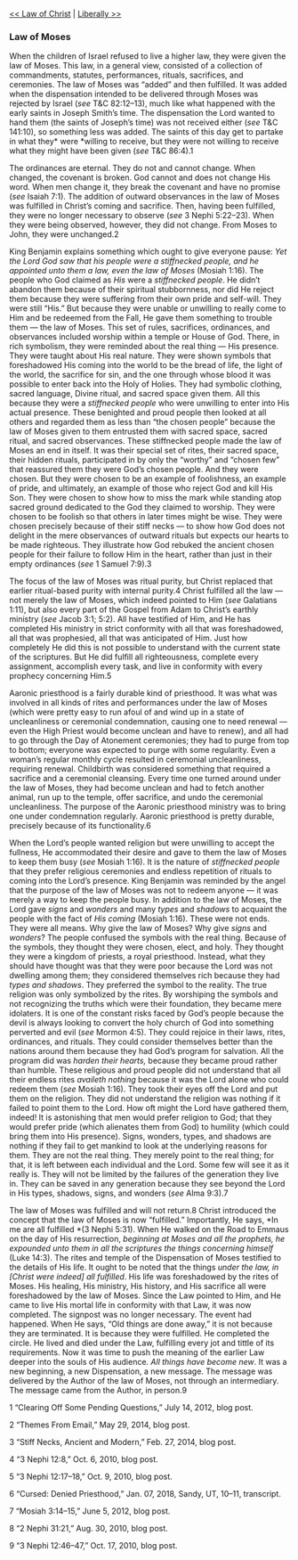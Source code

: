 [<< Law of Christ](Law%20of%20Christ.md)  |  [Liberally >>](Liberally.md)

### Law of Moses
When the children of Israel refused to live a higher law, they were given the law of Moses. This law, in a general view, consisted of a collection of commandments, statutes, performances, rituals, sacrifices, and ceremonies. The law of Moses was “added” and then fulfilled. It was added when the dispensation intended to be delivered through Moses was rejected by Israel (*see* T&C 82:12–13), much like what happened with the early saints in Joseph Smith’s time. The dispensation the Lord wanted to hand them (the saints of Joseph’s time) was not received either (*see* T&C 141:10), so something less was added. The saints of this day get to partake in what they* were *willing to receive, but they were not willing to receive what they might have been given (*see* T&C 86:4).1

The ordinances are eternal. They do not and cannot change. When changed, the covenant is broken. God cannot and does not change His word. When men change it, they break the covenant and have no promise (*see* Isaiah 7:1). The addition of outward observances in the law of Moses was fulfilled in Christ’s coming and sacrifice. Then, having been fulfilled, they were no longer necessary to observe (*see* 3 Nephi 5:22–23). When they were being observed, however, they did not change. From Moses to John, they were unchanged.2

King Benjamin explains something which ought to give everyone pause: *Yet the Lord God saw that his people were a stiffnecked people, and he appointed unto them a law, even the law of Moses* (Mosiah 1:16). The people who God claimed as *His* were a *stiffnecked people*. He didn’t abandon them because of their spiritual stubbornness, nor did He reject them because they were suffering from their own pride and self-will. They were still “His.” But because they were unable or unwilling to really come to Him and be redeemed from the Fall, He gave them something to trouble them — the law of Moses. This set of rules, sacrifices, ordinances, and observances included worship within a temple or House of God. There, in rich symbolism, they were reminded about the real thing — His presence. They were taught about His real nature. They were shown symbols that foreshadowed His coming into the world to be the bread of life, the light of the world, the sacrifice for sin, and the one through whose blood it was possible to enter back into the Holy of Holies. They had symbolic clothing, sacred language, Divine ritual, and sacred space given them. All this because they were a *stiffnecked people* who were unwilling to enter into His actual presence. These benighted and proud people then looked at all others and regarded them as less than “the chosen people” because the law of Moses given to them entrusted them with sacred space, sacred ritual, and sacred observances. These stiffnecked people made the law of Moses an end in itself. It was their special set of rites, their sacred space, their hidden rituals, participated in by only the “worthy” and “chosen few” that reassured them they were God’s chosen people. And they were chosen. But they were chosen to be an example of foolishness, an example of pride, and ultimately, an example of those who reject God and kill His Son. They were chosen to show how to miss the mark while standing atop sacred ground dedicated to the God they claimed to worship. They were chosen to be foolish so that others in later times might be wise. They were chosen precisely because of their stiff necks — to show how God does not delight in the mere observances of outward rituals but expects our hearts to be made righteous. They illustrate how God rebuked the ancient chosen people for their failure to follow Him in the heart, rather than just in their empty ordinances (*see* 1 Samuel 7:9).3

The focus of the law of Moses was ritual purity, but Christ replaced that earlier ritual-based purity with internal purity.4 Christ fulfilled all the law — not merely the law of Moses, which indeed pointed to Him (*see* Galatians 1:11), but also every part of the Gospel from Adam to Christ’s earthly ministry (*see* Jacob 3:1; 5:2). All have testified of Him, and He has completed His ministry in strict conformity with all that was foreshadowed, all that was prophesied, all that was anticipated of Him. Just how completely He did this is not possible to understand with the current state of the scriptures. But He did fulfill all righteousness, complete every assignment, accomplish every task, and live in conformity with every prophecy concerning Him.5

Aaronic priesthood is a fairly durable kind of priesthood. It was what was involved in all kinds of rites and performances under the law of Moses (which were pretty easy to run afoul of and wind up in a state of uncleanliness or ceremonial condemnation, causing one to need renewal — even the High Priest would become unclean and have to renew), and all had to go through the Day of Atonement ceremonies; they had to purge from top to bottom; everyone was expected to purge with some regularity. Even a woman’s regular monthly cycle resulted in ceremonial uncleanliness, requiring renewal. Childbirth was considered something that required a sacrifice and a ceremonial cleansing. Every time one turned around under the law of Moses, they had become unclean and had to fetch another animal, run up to the temple, offer sacrifice, and undo the ceremonial uncleanliness. The purpose of the Aaronic priesthood ministry was to bring one under condemnation regularly. Aaronic priesthood is pretty durable, precisely because of its functionality.6

When the Lord’s people wanted religion but were unwilling to accept the fullness, He accommodated their desire and gave to them the law of Moses to keep them busy (*see* Mosiah 1:16). It is the nature of *stiffnecked people* that they prefer religious ceremonies and endless repetition of rituals to coming into the Lord’s presence. King Benjamin was reminded by the angel that the purpose of the law of Moses was not to redeem anyone — it was merely a way to keep the people busy. In addition to the law of Moses, the Lord gave *signs* and *wonders* and many *types* and *shadows* to acquaint the people with the fact of *His coming* (Mosiah 1:16). These were not ends. They were all means. Why give the law of Moses? Why give *signs* and *wonders*? The people confused the symbols with the real thing. Because of the symbols, they thought they were chosen, elect, and holy. They thought they were a kingdom of priests, a royal priesthood. Instead, what they should have thought was that they were poor because the Lord was not dwelling among them; they considered themselves rich because they had *types and shadows*. They preferred the symbol to the reality. The true religion was only symbolized by the rites. By worshiping the symbols and not recognizing the truths which were their foundation, they became mere idolaters. It is one of the constant risks faced by God’s people because the devil is always looking to convert the holy church of God into something perverted and evil (*see* Mormon 4:5). They could rejoice in their laws, rites, ordinances, and rituals. They could consider themselves better than the nations around them because they had God’s program for salvation. All the program did was *harden their hearts,* because they became proud rather than humble. These religious and proud people did not understand that all their endless rites *availeth nothing* because it was the Lord alone who could redeem them (*see* Mosiah 1:16). They took their eyes off the Lord and put them on the religion. They did not understand the religion was nothing if it failed to point them to the Lord. How oft might the Lord have gathered them, indeed! It is astonishing that men would prefer religion to God; that they would prefer pride (which alienates them from God) to humility (which could bring them into His presence). Signs, wonders, types, and shadows are nothing if they fail to get mankind to look at the underlying reasons for them. They are not the real thing. They merely point to the real thing; for that, it is left between each individual and the Lord. Some few will see it as it really is. They will not be limited by the failures of the generation they live in. They can be saved in any generation because they see beyond the Lord in His types, shadows, signs, and wonders (*see* Alma 9:3).7

The law of Moses was fulfilled and will not return.8 Christ introduced the concept that the law of Moses is now “fulfilled.” Importantly, He says, *In me are all fulfilled *(3 Nephi 5:31). When He walked on the Road to Emmaus on the day of His resurrection, *beginning at Moses and all the prophets, he expounded unto them in all the scriptures the things concerning himself* (Luke 14:3). The rites and temple of the Dispensation of Moses testified to the details of His life. It ought to be noted that the things *under the law, in [Christ were indeed] all fulfilled*. His life was foreshadowed by the rites of Moses. His healing, His ministry, His history, and His sacrifice all were foreshadowed by the law of Moses. Since the Law pointed to Him, and He came to live His mortal life in conformity with that Law, it was now completed. The signpost was no longer necessary. The event had happened. When He says, “Old things are done away,” it is not because they are terminated. It is because they were fulfilled. He completed the circle. He lived and died under the Law, fulfilling every jot and tittle of its requirements. Now it was time to push the meaning of the earlier Law deeper into the souls of His audience. *All things have become new*. It was a new beginning, a new Dispensation, a new message. The message was delivered by the Author of the law of Moses, not through an intermediary. The message came from the Author, in person.9



1 “Clearing Off Some Pending Questions,” July 14, 2012, blog post.


2 “Themes From Email,” May 29, 2014, blog post.


3 “Stiff Necks, Ancient and Modern,” Feb. 27, 2014, blog post.


4 “3 Nephi 12:8,” Oct. 6, 2010, blog post.


5 “3 Nephi 12:17–18,” Oct. 9, 2010, blog post.


6 “Cursed: Denied Priesthood,” Jan. 07, 2018, Sandy, UT, 10–11, transcript.


7 “Mosiah 3:14–15,” June 5, 2012, blog post.


8 “2 Nephi 31:21,” Aug. 30, 2010, blog post.


9 “3 Nephi 12:46–47,” Oct. 17, 2010, blog post.